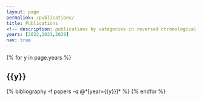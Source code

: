 ```yaml
---
layout: page
permalink: /publications/
title: Publications
<!-- description: publications by categories in reversed chronological order. generated by jekyll-scholar. -->
years: [2022,2021,2020]
nav: true
---
```


<div class="publications">

{% for y in page.years %}
  <h2 class="year">{{y}}</h2>
  {% bibliography -f papers -q @*[year={{y}}]* %}
{% endfor %}

</div>
